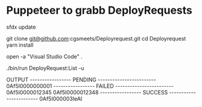 Puppeteer to grabb DeployRequests
=================================

sfdx update

git clone git@github.com:cgsmeets/Deployrequest.git
cd Deployrequest
yarn install

open -a "Visual Studio Code" .

./bin/run DeployRequest:List -u <your org> 

OUTPUT
----------------- PENDING ------------------------
0Af5I0000000001
----------------- FAILED ------------------------
0Af5I0000012345
0Af5I0000012348
----------------- SUCCESS ------------------------
0Af5I000003IeAI